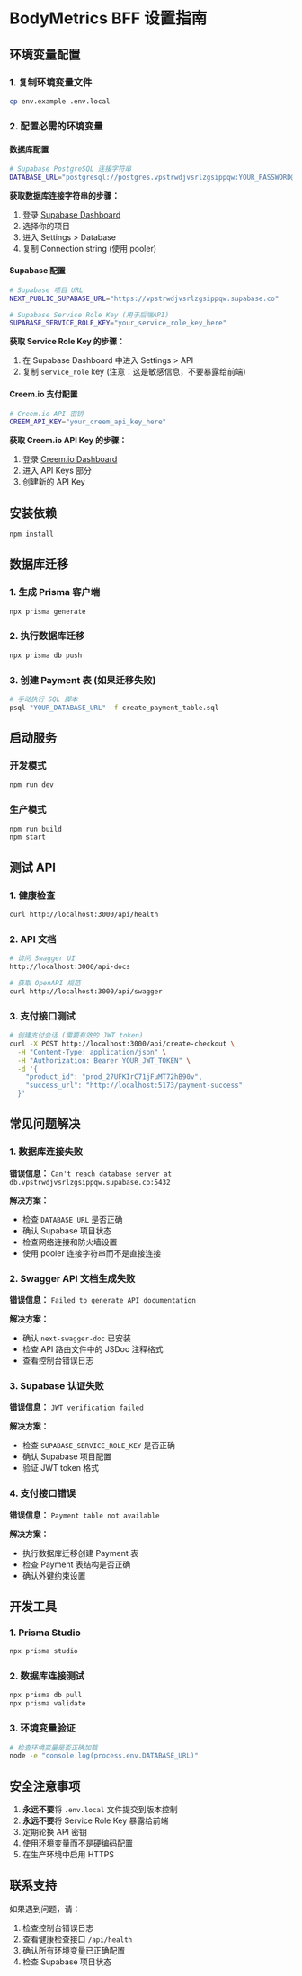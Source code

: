 # BodyMetrics BFF 设置指南

## 环境变量配置

### 1. 复制环境变量文件
```bash
cp env.example .env.local
```

### 2. 配置必需的环境变量

#### 数据库配置
```bash
# Supabase PostgreSQL 连接字符串
DATABASE_URL="postgresql://postgres.vpstrwdjvsrlzgsippqw:YOUR_PASSWORD@aws-0-us-west-1.pooler.supabase.com:6543/postgres?pgbouncer=true&connection_limit=1&pool_timeout=20"
```

**获取数据库连接字符串的步骤：**
1. 登录 [Supabase Dashboard](https://supabase.com/dashboard)
2. 选择你的项目
3. 进入 Settings > Database
4. 复制 Connection string (使用 pooler)

#### Supabase 配置
```bash
# Supabase 项目 URL
NEXT_PUBLIC_SUPABASE_URL="https://vpstrwdjvsrlzgsippqw.supabase.co"

# Supabase Service Role Key (用于后端API)
SUPABASE_SERVICE_ROLE_KEY="your_service_role_key_here"
```

**获取 Service Role Key 的步骤：**
1. 在 Supabase Dashboard 中进入 Settings > API
2. 复制 `service_role` key (注意：这是敏感信息，不要暴露给前端)

#### Creem.io 支付配置
```bash
# Creem.io API 密钥
CREEM_API_KEY="your_creem_api_key_here"
```

**获取 Creem.io API Key 的步骤：**
1. 登录 [Creem.io Dashboard](https://dashboard.creem.io/)
2. 进入 API Keys 部分
3. 创建新的 API Key

## 安装依赖

```bash
npm install
```

## 数据库迁移

### 1. 生成 Prisma 客户端
```bash
npx prisma generate
```

### 2. 执行数据库迁移
```bash
npx prisma db push
```

### 3. 创建 Payment 表 (如果迁移失败)
```bash
# 手动执行 SQL 脚本
psql "YOUR_DATABASE_URL" -f create_payment_table.sql
```

## 启动服务

### 开发模式
```bash
npm run dev
```

### 生产模式
```bash
npm run build
npm start
```

## 测试 API

### 1. 健康检查
```bash
curl http://localhost:3000/api/health
```

### 2. API 文档
```bash
# 访问 Swagger UI
http://localhost:3000/api-docs

# 获取 OpenAPI 规范
curl http://localhost:3000/api/swagger
```

### 3. 支付接口测试
```bash
# 创建支付会话 (需要有效的 JWT token)
curl -X POST http://localhost:3000/api/create-checkout \
  -H "Content-Type: application/json" \
  -H "Authorization: Bearer YOUR_JWT_TOKEN" \
  -d '{
    "product_id": "prod_27UFKIrC71jFuMT72hB90v",
    "success_url": "http://localhost:5173/payment-success"
  }'
```

## 常见问题解决

### 1. 数据库连接失败
**错误信息：** `Can't reach database server at db.vpstrwdjvsrlzgsippqw.supabase.co:5432`

**解决方案：**
- 检查 `DATABASE_URL` 是否正确
- 确认 Supabase 项目状态
- 检查网络连接和防火墙设置
- 使用 pooler 连接字符串而不是直接连接

### 2. Swagger API 文档生成失败
**错误信息：** `Failed to generate API documentation`

**解决方案：**
- 确认 `next-swagger-doc` 已安装
- 检查 API 路由文件中的 JSDoc 注释格式
- 查看控制台错误日志

### 3. Supabase 认证失败
**错误信息：** `JWT verification failed`

**解决方案：**
- 检查 `SUPABASE_SERVICE_ROLE_KEY` 是否正确
- 确认 Supabase 项目配置
- 验证 JWT token 格式

### 4. 支付接口错误
**错误信息：** `Payment table not available`

**解决方案：**
- 执行数据库迁移创建 Payment 表
- 检查 Payment 表结构是否正确
- 确认外键约束设置

## 开发工具

### 1. Prisma Studio
```bash
npx prisma studio
```

### 2. 数据库连接测试
```bash
npx prisma db pull
npx prisma validate
```

### 3. 环境变量验证
```bash
# 检查环境变量是否正确加载
node -e "console.log(process.env.DATABASE_URL)"
```

## 安全注意事项

1. **永远不要**将 `.env.local` 文件提交到版本控制
2. **永远不要**将 Service Role Key 暴露给前端
3. 定期轮换 API 密钥
4. 使用环境变量而不是硬编码配置
5. 在生产环境中启用 HTTPS

## 联系支持

如果遇到问题，请：
1. 检查控制台错误日志
2. 查看健康检查接口 `/api/health`
3. 确认所有环境变量已正确配置
4. 检查 Supabase 项目状态
